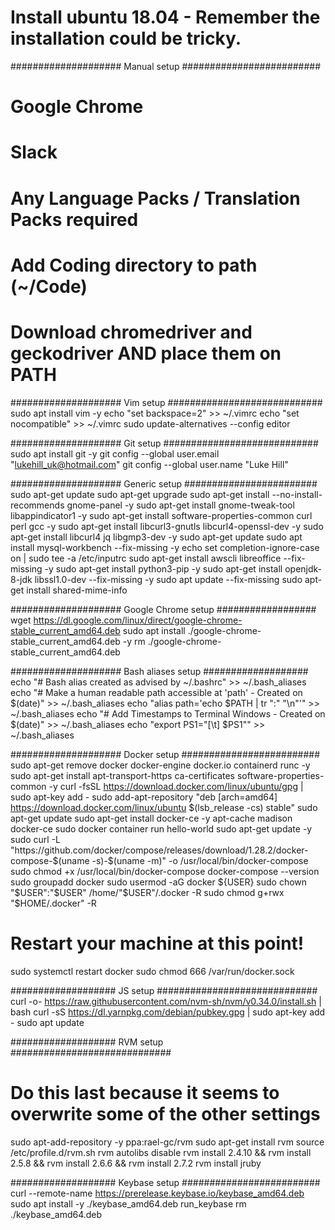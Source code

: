 # Install ubuntu 18.04 - Remember the installation could be tricky.

#################### Manual setup #########################
# Google Chrome
# Slack
# Any Language Packs / Translation Packs required
# Add Coding directory to path (~/Code)
# Download chromedriver and geckodriver AND place them on PATH

#################### Vim setup ############################
sudo apt install vim -y
echo "set backspace=2" >> ~/.vimrc
echo "set nocompatible" >> ~/.vimrc
sudo update-alternatives --config editor

#################### Git setup ############################
sudo apt install git -y
git config --global user.email "lukehill_uk@hotmail.com"
git config --global user.name "Luke Hill"

#################### Generic setup ########################
sudo apt-get update
sudo apt-get upgrade
sudo apt-get install --no-install-recommends gnome-panel -y
sudo apt-get install gnome-tweak-tool libappindicator1 -y
sudo apt-get install software-properties-common curl perl gcc -y
sudo apt-get install libcurl3-gnutls libcurl4-openssl-dev -y
sudo apt-get install libcurl4 jq libgmp3-dev -y
sudo apt-get update
sudo apt install mysql-workbench --fix-missing -y
echo set completion-ignore-case on | sudo tee -a /etc/inputrc
sudo apt-get install awscli libreoffice --fix-missing -y
sudo apt-get install python3-pip -y
sudo apt-get install openjdk-8-jdk libssl1.0-dev --fix-missing -y
sudo apt update --fix-missing
sudo apt-get install shared-mime-info

#################### Google Chrome setup ##################
wget https://dl.google.com/linux/direct/google-chrome-stable_current_amd64.deb
sudo apt install ./google-chrome-stable_current_amd64.deb -y
rm ./google-chrome-stable_current_amd64.deb

#################### Bash aliases setup ###################
echo "# Bash alias created as advised by ~/.bashrc" >> ~/.bash_aliases
echo "# Make a human readable path accessible at 'path' - Created on $(date)" >> ~/.bash_aliases
echo "alias path='echo \$PATH | tr \":\" \"\n\"'" >> ~/.bash_aliases
echo "# Add Timestamps to Terminal Windows - Created on $(date)" >> ~/.bash_aliases
echo "export PS1=\"[\\t] \$PS1\"" >> ~/.bash_aliases

#################### Docker setup #########################
sudo apt-get remove docker docker-engine docker.io containerd runc -y
sudo apt-get install apt-transport-https ca-certificates software-properties-common -y
curl -fsSL https://download.docker.com/linux/ubuntu/gpg | sudo apt-key add -
sudo add-apt-repository "deb [arch=amd64] https://download.docker.com/linux/ubuntu $(lsb_release -cs) stable"
sudo apt-get update
sudo apt-get install docker-ce -y
apt-cache madison docker-ce
sudo docker container run hello-world
sudo apt-get update -y
sudo curl -L "https://github.com/docker/compose/releases/download/1.28.2/docker-compose-$(uname -s)-$(uname -m)" -o /usr/local/bin/docker-compose
sudo chmod +x /usr/local/bin/docker-compose
docker-compose --version
sudo groupadd docker
sudo usermod -aG docker ${USER}
sudo chown "$USER":"$USER" /home/"$USER"/.docker -R
sudo chmod g+rwx "$HOME/.docker" -R
# Restart your machine at this point!
sudo systemctl restart docker
sudo chmod 666 /var/run/docker.sock

################### JS setup #############################
curl -o- https://raw.githubusercontent.com/nvm-sh/nvm/v0.34.0/install.sh | bash
curl -sS https://dl.yarnpkg.com/debian/pubkey.gpg | sudo apt-key add -
sudo apt update

################### RVM setup #############################
# Do this last because it seems to overwrite some of the other settings

sudo apt-add-repository -y ppa:rael-gc/rvm
sudo apt-get install rvm
source /etc/profile.d/rvm.sh
rvm autolibs disable
rvm install 2.4.10 && rvm install 2.5.8 && rvm install 2.6.6 && rvm install 2.7.2
rvm install jruby

################### Keybase setup #########################
curl --remote-name https://prerelease.keybase.io/keybase_amd64.deb
sudo apt install -y ./keybase_amd64.deb
run_keybase
rm ./keybase_amd64.deb
